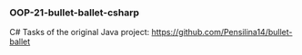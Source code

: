 ### OOP-21-bullet-ballet-csharp
C# Tasks of the original Java project: https://github.com/Pensilina14/bullet-ballet

